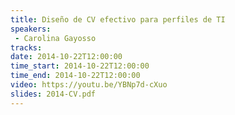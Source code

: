 ```yaml
---
title: Diseño de CV efectivo para perfiles de TI
speakers:
 - Carolina Gayosso
tracks:
date: 2014-10-22T12:00:00
time_start: 2014-10-22T12:00:00
time_end: 2014-10-22T12:00:00
video: https://youtu.be/YBNp7d-cXuo
slides: 2014-CV.pdf
---
```


